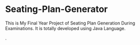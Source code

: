 # Seating-Plan-Generator

This is My Final Year Project of Seating Plan Generation During Examinations. It is totally developed using Java Language.













































































.







































